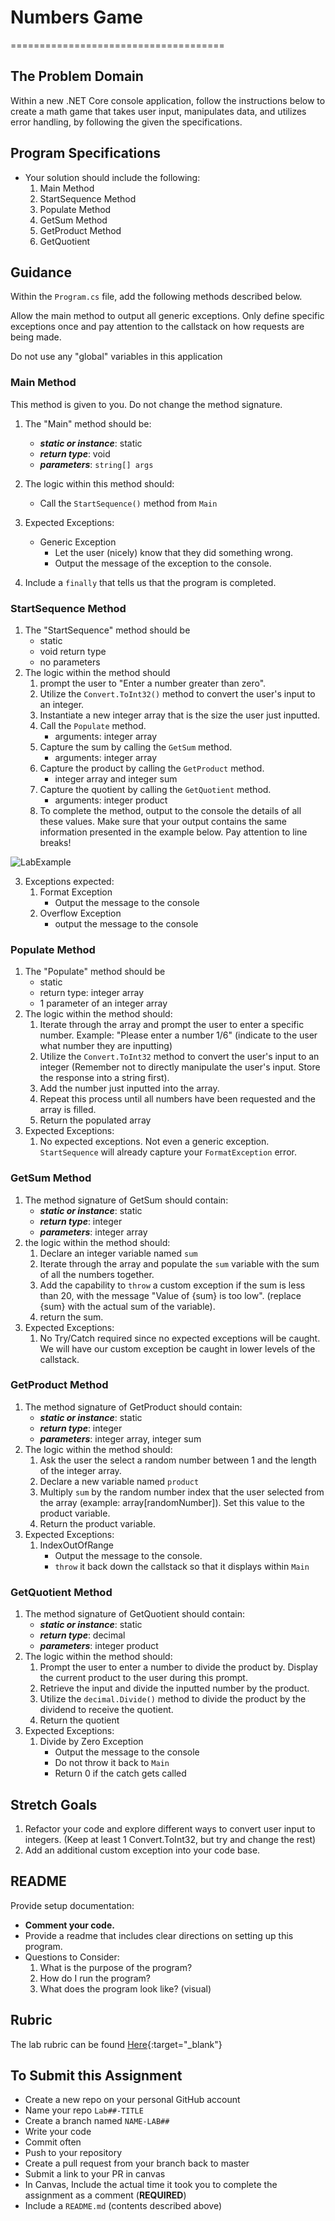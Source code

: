 # Numbers Game
=====================================

## The Problem Domain
Within a new .NET Core console application, follow the instructions below to create a math game that takes user input, manipulates data, and utilizes error handling, by following the given the specifications. 

## Program Specifications
- Your solution should include the following:
  1. Main Method
  1. StartSequence Method
  1. Populate Method
  1. GetSum Method
  1. GetProduct Method
  1. GetQuotient

## Guidance

Within the `Program.cs` file, add the following methods described below.

Allow the main method to output all generic exceptions. Only define specific exceptions once and pay attention to the callstack on how requests are being made. 

Do not use any "global" variables in this application

### Main Method
This method is given to you. Do not change the method signature. 

1. The "Main" method should be:
	- ***static or instance***: static
	- ***return type***: void
	- ***parameters***: `string[] args`
1. The logic within this method should:
	- Call the `StartSequence()` method from `Main`

1. Expected Exceptions:
	- Generic Exception 
		- Let the user (nicely) know that they did something wrong. 
		- Output the message of the exception to the console.

1. Include a `finally` that tells us that the program is completed.

### StartSequence Method
1. The "StartSequence" method should be
	- static
	- void return type
	- no parameters
1. The logic within the method should 
	1. prompt the user to "Enter a number greater than zero".
	1. Utilize the `Convert.ToInt32()` method to convert the user's input to an integer.
	1. Instantiate a new integer array that is the size the user just inputted.
	1. Call the `Populate` method.
		- arguments: integer array
	1. Capture the sum by calling the `GetSum` method. 
		- arguments: integer array 
	1. Capture the product by calling the `GetProduct` method. 
		- integer array and integer sum
	1. Capture the quotient by calling the `GetQuotient` method. 
		- arguments: integer product 
	1. 	To complete the method, output to the console the details of all these values. Make sure that your output contains the same information presented in the example below. Pay attention to line breaks!
	
![LabExample](./LabExample.png)

3. Exceptions expected: 
	1. Format Exception
		- Output the message to the console
	1. Overflow Exception
		- output the message to the console


### Populate Method
1. The "Populate" method should be
	- static
	- return type: integer array
	- 1 parameter of an integer array
1. The logic within the method should:
	1. Iterate through the array and prompt the user to enter a specific number. Example: "Please enter a number 1/6" (indicate to the user what number they are inputting)
	1. Utilize the `Convert.ToInt32` method to convert the user's input to an integer (Remember not to directly manipulate the user's input. Store the response into a string first).
	1. Add the number just inputted into the array. 
	1. Repeat this process until all numbers have been requested and the array is filled. 
	1. Return the populated array
1. Expected Exceptions:
	1. No expected exceptions. Not even a generic exception. `StartSequence` will already capture your `FormatException` error.

### GetSum Method
1. The method signature of GetSum should contain:
	- ***static or instance***: static
	- ***return type***: integer
	- ***parameters***: integer array
1. the logic within the method should:
	1. Declare an integer variable named `sum`
	1. Iterate through the array and populate the `sum` variable with the sum of all the numbers together.
	1. Add the capability to `throw` a custom exception if the sum is less than 20, with the message "Value of {sum} is too low". (replace {sum} with the actual sum of the variable).
	1. return the sum.
1. Expected Exceptions:
	1. No Try/Catch required since no expected exceptions will be caught. We will have our custom exception be caught in lower levels of the callstack.

### GetProduct Method
1. The method signature of GetProduct should contain:
	- ***static or instance***: static
	- ***return type***: integer
	- ***parameters***: integer array, integer sum
1. The logic within the method should:
	1. Ask the user the select a random number between 1 and the length of the integer array. 
	1. Declare a new variable named `product`
	1. Multiply `sum` by the random number index that the user selected from the array (example: array[randomNumber]). Set this value to the product variable. 
	1. Return the product variable. 
1. Expected Exceptions:
	1. IndexOutOfRange
		- Output the message to the console.
		- `throw` it back down the callstack so that it displays within `Main`


### GetQuotient Method
1. The method signature of GetQuotient should contain:
	- ***static or instance***: static
	- ***return type***: decimal
	- ***parameters***: integer product
1. The logic within the method should:
	1. Prompt the user to enter a number to divide the product by. Display the current product to the user during this prompt. 
	1. Retrieve the input and divide the inputted number by the product. 
	1. Utilize the `decimal.Divide()` method to divide the product by the dividend to receive the quotient. 
	1. Return the quotient
1. Expected Exceptions:
	1. Divide by Zero Exception
		- Output the message to the console
		- Do not throw it back to `Main`
		- Return 0 if the catch gets called

## Stretch Goals
1. Refactor your code and explore different ways to convert user input to integers. (Keep at least 1 Convert.ToInt32, but try and change the rest)
2. Add an additional custom exception into your code base. 

## README
Provide setup documentation: 
- **Comment your code.**
- Provide a readme that includes clear directions on setting up this program.
- Questions to Consider: 
	1. What is the purpose of the program?
	1. How do I run the program?
	1. What does the program look like? (visual)

## Rubric

The lab rubric can be found [Here](../../Resources/rubric){:target="_blank"} 

## To Submit this Assignment
- Create a new repo on your personal GitHub account
- Name your repo `Lab##-TITLE`
- Create a branch named `NAME-LAB##`
- Write your code
- Commit often
- Push to your repository
- Create a pull request from your branch back to master
- Submit a link to your PR in canvas
- In Canvas, Include the actual time it took you to complete the assignment as a comment (**REQUIRED**)
- Include a `README.md` (contents described above)
